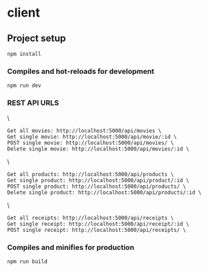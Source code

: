 # client

## Project setup
```
npm install
```

### Compiles and hot-reloads for development
```
npm run dev
```
### REST API URLS

\
```
Get all movies: http://localhost:5000/api/movies \
Get single movie: http://localhost:5000/api/movie/:id \
POST single movie: http://localhost:5000/api/movies/ \
Delete single movie: http://localhost:5000/api/movies/:id \
```
\
```
Get all products: http://localhost:5000/api/products \
Get single product: http://localhost:5000/api/product/:id \
POST single product: http://localhost:5000/api/products/ \
Delete single product: http://localhost:5000/api/products/:id \
```
\
```
Get all receipts: http://localhost:5000/api/receipts \
Get single receipt: http://localhost:5000/api/receipt/:id \
POST single receipt: http://localhost:5000/api/receipts/ \
```

### Compiles and minifies for production
```
npm run build
```
